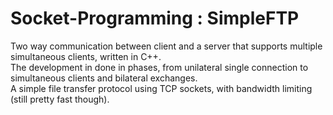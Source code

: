 # Socket-Programming : SimpleFTP
Two way communication between client and a server that supports multiple simultaneous clients, written in C++.  
The development in done in phases, from unilateral single connection to simultaneous clients and bilateral exchanges.  
A simple file transfer protocol using TCP sockets, with bandwidth limiting (still pretty fast though).  
